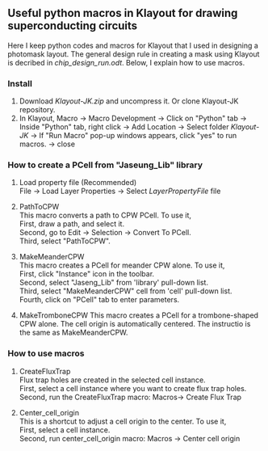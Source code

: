 ## Useful python macros in Klayout for drawing superconducting circuits

Here I keep python codes and macros for Klayout that I used in designing a photomask layout. The general design rule in creating a mask using Klayout is decribed in *chip_design_run.odt*. Below, I explain how to use macros.

### Install
1. Download *Klayout-JK.zip* and uncompress it. Or clone Klayout-JK repository.
2. In Klayout, Macro -> Macro Development -> Click on "Python" tab -> Inside "Python" tab, right click -> Add Location -> Select folder *Klayout-JK* -> If "Run Macro" pop-up windows appears, click "yes" to run macros. -> close

### How to create a PCell from "Jaseung_Lib" library

1. Load property file (Recommended)   
File -> Load Layer Properties -> Select *LayerPropertyFile* file 
  
2. PathToCPW  
This macro converts a path to CPW PCell. To use it,  
First, draw a path, and select it.     
Second, go to Edit -> Selection -> Convert To PCell.  
Third, select "PathToCPW".  

3. MakeMeanderCPW  
This macro creates a PCell for meander CPW alone. To use it,   
First, click "Instance" icon in the toolbar.  
Second, select "Jaseng_Lib" from 'library' pull-down list.  
Third, select "MakeMeanderCPW" cell from 'cell' pull-down list.  
Fourth, click on "PCell" tab to enter parameters.  

4. MakeTromboneCPW
This macro creates a PCell for a trombone-shaped CPW alone. The cell origin is automatically centered. The instructio is the same as MakeMeanderCPW.

### How to use macros
1. CreateFluxTrap  
Flux trap holes are created in the selected cell instance.     
First, select a cell instance where you want to create flux trap holes.  
Second, run the CreateFluxTrap macro: Macros-> Create Flux Trap

2. Center_cell_origin  
This is a shortcut to adjust a cell origin to the center. To use it,  
First, select a cell instance.  
Second, run center_cell_origin macro: Macros -> Center cell origin
